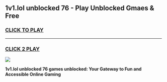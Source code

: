 
## 1v1.lol unblocked 76 - Play Unblocked Gmaes & Free
<h3>
<a href="https://news.freeplayer.one?title=1v1.lol_unblocked_76&ref=16F">CLICK TO PLAY</a></h3>
<hr>

<h3>
<a href="https://news.freeplayer.one?title=1v1.lol_unblocked_76&ref=16F">CLICK 2 PLAY</a>
  
</h3>

<a href="https://news.freeplayer.one?title=1v1.lol_unblocked_76&ref=16F/"><img src="https://clearcache.store/games.png"></a>


**1v1.lol unblocked 76 games unblocked: Your Gateway to Fun and Accessible Online Gaming**
